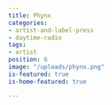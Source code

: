 ```yaml
---
title: Phynx
categories:
- artist-and-label-press
- daytime-radio
tags:
- artist
position: 6
image: "/uploads/phynx.png"
is-featured: true
is-home-featured: true

---
```


